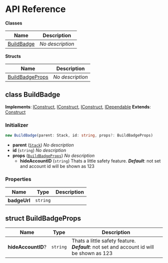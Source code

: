 # API Reference

**Classes**

Name|Description
----|-----------
[BuildBadge](#aws-cdk-build-badge-buildbadge)|*No description*


**Structs**

Name|Description
----|-----------
[BuildBadgeProps](#aws-cdk-build-badge-buildbadgeprops)|*No description*



## class BuildBadge  <a id="aws-cdk-build-badge-buildbadge"></a>



__Implements__: [IConstruct](#constructs-iconstruct), [IConstruct](#aws-cdk-core-iconstruct), [IConstruct](#constructs-iconstruct), [IDependable](#aws-cdk-core-idependable)
__Extends__: [Construct](#aws-cdk-core-construct)

### Initializer




```ts
new BuildBadge(parent: Stack, id: string, props?: BuildBadgeProps)
```

* **parent** (<code>[Stack](#aws-cdk-core-stack)</code>)  *No description*
* **id** (<code>string</code>)  *No description*
* **props** (<code>[BuildBadgeProps](#aws-cdk-build-badge-buildbadgeprops)</code>)  *No description*
  * **hideAccountID** (<code>string</code>)  Thats a little safety feature. __*Default*__: not set and account id will be shown as 123



### Properties


Name | Type | Description 
-----|------|-------------
**badgeUrl** | <code>string</code> | <span></span>



## struct BuildBadgeProps  <a id="aws-cdk-build-badge-buildbadgeprops"></a>






Name | Type | Description 
-----|------|-------------
**hideAccountID**? | <code>string</code> | Thats a little safety feature.<br/>__*Default*__: not set and account id will be shown as 123



